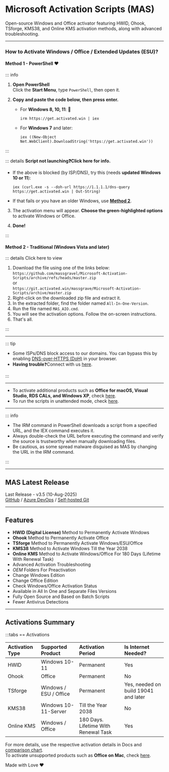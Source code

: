 # Microsoft Activation Scripts (MAS)

Open-source Windows and Office activator featuring HWID, Ohook, TSforge, KMS38, and Online KMS activation methods, along with advanced troubleshooting.

---

### How to Activate Windows / Office / Extended Updates (ESU)?

#### Method 1 - PowerShell ❤️

::: info

1. **Open PowerShell**  
   Click the **Start Menu**, type `PowerShell`, then open it.

2. **Copy and paste the code below, then press enter.**  
   - For **Windows 8, 10, 11**: 📌
     ```
     irm https://get.activated.win | iex
     ```
   - For **Windows 7** and later:
     ```
     iex ((New-Object Net.WebClient).DownloadString('https://get.activated.win'))
     ```
:::

::: details **Script not launching❓Click here for info.**


- If the above is blocked (by ISP/DNS), try this (needs **updated Windows 10 or 11**):
  ```
  iex (curl.exe -s --doh-url https://1.1.1.1/dns-query https://get.activated.win | Out-String)
  ```
- If that fails or you have an older Windows, use [**Method 2**](#).


3. The activation menu will appear. **Choose the green-highlighted options** to activate Windows or Office.

4. **Done!**

:::

#### Method 2 - Traditional (Windows Vista and later)

::: details Click here to view

  
1.   Download the file using one of the links below:  
`https://github.com/massgravel/Microsoft-Activation-Scripts/archive/refs/heads/master.zip`  
or  
`https://git.activated.win/massgrave/Microsoft-Activation-Scripts/archive/master.zip`
2.   Right-click on the downloaded zip file and extract it.
3.   In the extracted folder, find the folder named `All-In-One-Version`.
4.   Run the file named `MAS_AIO.cmd`.
5.   You will see the activation options. Follow the on-screen instructions.
6.   That's all.

:::

---

::: tip

- Some ISPs/DNS block access to our domains. You can bypass this by enabling [DNS-over-HTTPS (DoH)](https://developers.cloudflare.com/1.1.1.1/encryption/dns-over-https/encrypted-dns-browsers/) in your browser.  
- **Having trouble**❓Connect with us [here](#).

:::

---

- To activate additional products such as **Office for macOS, Visual Studio, RDS CALs, and Windows XP**, check [here](#).
- To run the scripts in unattended mode, check [here](#).

---

::: info

- The IRM command in PowerShell downloads a script from a specified URL, and the IEX command executes it.
- Always double-check the URL before executing the command and verify the source is trustworthy when manually downloading files.
- Be cautious, as some spread malware disguised as MAS by changing the URL in the IRM command.

:::

------------------------------------------------------------------------

## MAS Latest Release

Last Release - v3.5 (10-Aug-2025)  
[GitHub](https://github.com/massgravel/Microsoft-Activation-Scripts) / [Azure DevOps](https://dev.azure.com/massgrave/_git/Microsoft-Activation-Scripts) / [Self-hosted Git](https://git.activated.win/massgrave/Microsoft-Activation-Scripts)

------------------------------------------------------------------------

## Features

-   **HWID (Digital License)** Method to Permanently Activate Windows
-   **Ohook** Method to Permanently Activate Office
-   **TSforge** Method to Permanently Activate Windows/ESU/Office
-   **KMS38** Method to Activate Windows Till the Year 2038
-   **Online KMS** Method to Activate Windows/Office For 180 Days (Lifetime With Renewal Task)
-   Advanced Activation Troubleshooting
-   $OEM$ Folders For Preactivation
-   Change Windows Edition
-   Change Office Edition
-   Check Windows/Office Activation Status
-   Available in All In One and Separate Files Versions
-   Fully Open Source and Based on Batch Scripts
-   Fewer Antivirus Detections

------------------------------------------------------------------------

## Activations Summary

:::tabs
== Activations

| Activation Type | Supported Product      | Activation Period                    | Is Internet Needed? |
|:----------------|:-----------------------|:-------------------------------------|:--------------------|
| HWID            | Windows 10-11          | Permanent                            | Yes                 |
| Ohook           | Office                 | Permanent                            | No                  |
| TSforge         | Windows / ESU / Office | Permanent                            | Yes, needed on build 19041 and later |
| KMS38           | Windows 10-11-Server   | Till the Year 2038                   | No                  |
| Online KMS      | Windows / Office       | 180 Days. Lifetime With Renewal Task | Yes                 |

For more details, use the respective activation details in Docs and [comparison chart](#).  
To activate unsupported products such as **Office on Mac**, check [here](#).

Made with Love ❤️